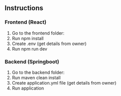 ## Instructions

### Frontend (React)

1. Go to the frontend folder:
2. Run npm install
3. Create .env (get details from owner)
4. Run npm run dev

### Backend (Springboot)

1. Go to the backend folder:
2. Run maven clean install
3. Create application.yml file (get details from owner)
4. Run application
